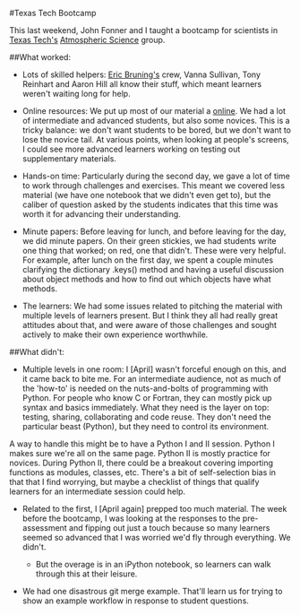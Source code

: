 #Texas Tech Bootcamp

This last weekend, John Fonner and I taught a bootcamp for scientists in [Texas Tech's](http://www.ttu.edu/) [Atmospheric Science](http://www.atmo.ttu.edu/index.php) group.

##What worked:

+ Lots of skilled helpers: [Eric Bruning's](http://www.atmo.ttu.edu/bruning/) crew, Vanna Sullivan, Tony Reinhart and Aaron Hill all know their stuff, which meant learners weren't waiting long for help.  

+ Online resources: We put up most of our material a [online](https://github.com/wrightaprilm/TTU). We had a lot of intermediate and advanced students, but also some novices. This is a tricky balance: we don't want students to be bored, but we don't want to lose the novice tail. At various points, when looking at people's screens, I could see more advanced learners working on testing out supplementary materials.

+ Hands-on time: Particularly during the second day, we gave a lot of time to work through challenges and exercises. This meant we covered less material (we have one notebook that we didn't even get to), but the caliber of question asked by the students indicates that this time was worth it for advancing their understanding.

+ Minute papers: Before leaving for lunch, and before leaving for the day, we did minute papers. On their green stickies, we had students write one thing that worked; on red, one that didn't. These were very helpful. For example, after lunch on the first day, we spent a couple minutes clarifying the dictionary  .keys() method and having a useful discussion about object methods and how to find out which objects have what methods.

+ The learners: We had some issues related to pitching the material with multiple levels of learners present. But I think they all had really great attitudes about that, and were aware of those challenges and sought actively to make their own experience worthwhile. 

##What didn't:

+ Multiple levels in one room: I [April] wasn't forceful enough on this, and it came back to bite me. For an intermediate audience, not as much of the 'how-to' is needed on the nuts-and-bolts of programming with Python. For people who know C or Fortran, they can mostly pick up syntax and basics immediately. What they need is the layer on top: testing, sharing, collaborating and code reuse. They don't need the particular beast (Python), but they need to control its environment. 

A way to handle this might be to have a Python I and II session. Python I makes sure we're all on the same page. Python II is mostly practice for novices. During Python II, there could be a breakout covering importing functions as modules, classes, etc. There's a bit of self-selection bias in that that I find worrying, but maybe a checklist of things that qualify learners for an intermediate session could help.  

+ Related to the first, I [April again] prepped too much material. The week before the bootcamp, I was looking at the responses to the pre-assessment and fipping out just a touch because so many learners seemed so advanced that I was worried we'd fly through everything. We didn't.  
	+ But the overage is in an iPython notebook, so learners can walk through this at their leisure.

+ We had one disastrous git merge example. That'll learn us for trying to show an example workflow in response to student questions. 


